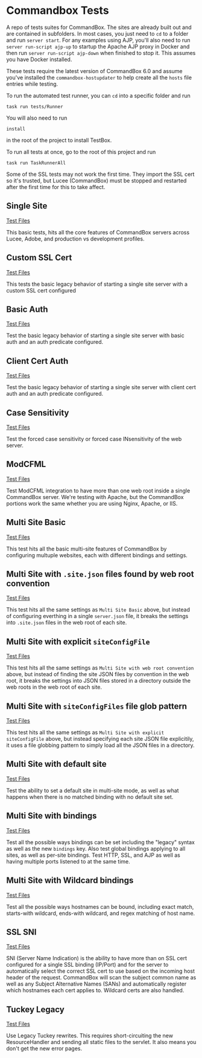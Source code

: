 # Commandbox Tests

A repo of tests suites for CommandBox.  The sites are already built out and are contained in subfolders.  In most cases, you just need to `cd` to a folder and run `server start`.  For any examples using AJP, you'll also need to run `server run-script ajp-up` to startup the Apache AJP proxy in Docker and then run `server run-script ajp-down` when finished to stop it.  This assumes you have Docker installed.

These tests require the latest version of CommandBox 6.0 and assume you've installed the `commandbox-hostupdater` to help create all the `hosts` file entries while testing.

To run the automated test runner, you can `cd` into a specific folder and run
```
task run tests/Runner
```

You will also need to run
```
install
```
in the root of the project to install TestBox.

To run all tests at once, go to the root of this project and run
```
task run TaskRunnerAll
```

Some of the SSL tests may not work the first time.  They import the SSL cert so it's trusted, but Lucee (CommandBox) must be stopped and restarted after the first time for this to take affect.

## Single Site

[Test Files](single-site)

This basic tests, hits all the core features of CommandBox servers across Lucee, Adobe, and production vs development profiles.

## Custom SSL Cert

[Test Files](custom-SSL-cert)

This tests the basic legacy behavior of starting a single site server with a custom SSL cert configured

## Basic Auth

[Test Files](basic-auth)

Test the basic legacy behavior of starting a single site server with basic auth and an auth predicate configured.

## Client Cert Auth

[Test Files](client-cert-auth)

Test the basic legacy behavior of starting a single site server with client cert auth and an auth predicate configured.

## Case Sensitivity

[Test Files](case-sensitivity)

Test the forced case sensitivity or forced case INsensitivity of the web server.

## ModCFML

[Test Files](modCFML)

Test ModCFML integration to have more than one web root inside a single CommandBox server.  We're testing with Apache, but the CommandBox portions work the same whether you are using Nginx, Apache, or IIS.

## Multi Site Basic

[Test Files](multi-site-basic)

This test hits all the basic multi-site features of CommandBox by configuring multuple websites, each with different bindings and settings.

## Multi Site with `.site.json` files found by web root convention

[Test Files](multi-site-json-webroot-convention)

This test hits all the same settings as `Multi Site Basic` above, but instead of configuring everthing in a single `server.json` file, it breaks the settings into `.site.json` files in the web root of each site.

## Multi Site with explicit `siteConfigFile`

[Test Files](multi-site-siteConfigFile)

This test hits all the same settings as `Multi Site with web root convention` above, but instead of finding the site JSON files by convention in the web root, it breaks the settings into JSON files stored in a directory outside the web roots in the web root of each site.


## Multi Site with `siteConfigFiles` file glob pattern

[Test Files](multi-site-siteConfigFiles-globbing)

This test hits all the same settings as `Multi Site with explicit siteConfigFile` above, but instead specifying each site JSON file explicitily, it uses a file globbing pattern to simply load all the JSON files in a directory.

## Multi Site with default site

[Test Files](multi-site-default-site)

Test the ability to set a default site in multi-site mode, as well as what happens when there is no matched binding with no default site set.

## Multi Site with bindings

[Test Files](multi-site-bindings)

Test all the possible ways bindings can be set including the "legacy" syntax as well as the new `bindings` key.  Also test global bindings applying to all sites, as well as per-site bindings.  Test HTTP, SSL, and AJP as well as having multiple ports listened to at the same time.

## Multi Site with Wildcard bindings

[Test Files](multi-site-wildcard-bindings)

Test all the possible ways hostnames can be bound, including exact match, starts-with wildcard, ends-with wildcard, and regex matching of host name.

## SSL SNI

[Test Files](SSL-SNI)

SNI (Server Name Indication) is the ability to have more than on SSL cert configured for a single SSL binding (IP/Port) and for the server to automatically select the correct SSL cert to use based on the incoming host header of the request.  CommandBox will scan the subject common name as well as any Subject Alternative Names (SANs) and automatically register which hostnames each cert applies to.  Wildcard certs are also handled.

## Tuckey Legacy

[Test Files](tuckey-legacy)

Use Legacy Tuckey rewrites.  This requires short-circuiting the new ResourceHandler and sending all static files to the servlet.  It also means you don't get the new error pages.
